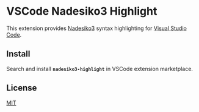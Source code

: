 # VSCode Nadesiko3 Highlight

This extension provides [Nadesiko3](https://nadesi.com/) syntax highlighting for [Visual Studio Code](https://code.visualstudio.com/).

## Install

Search and install **`nadesiko3-highlight`** in VSCode extension marketplace.

## License

[MIT](LICENSE)

